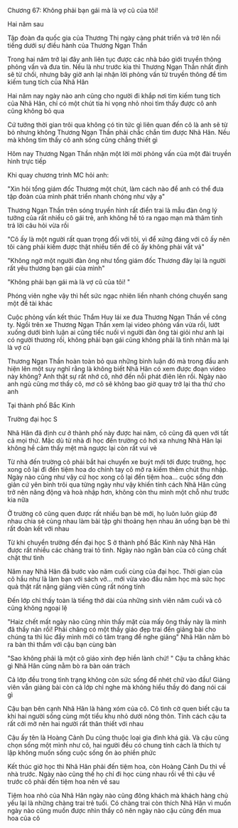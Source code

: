




Chương 67: Không phải bạn gái mà là vợ cũ của tôi!


Hai năm sau

Tập đoàn đa quốc gia của Thương Thị ngày càng phát triển và trở lên nổi tiếng dưới sự điều hành của Thương Ngạn Thần

Trong hai năm trở lại đây anh liên tục được các nhà báo giới truyền thông phỏng vấn và đưa tin. Nếu là như trước kia thì Thương Ngạn Thần nhất định sẽ từ chối, nhưng bây giờ anh lại nhận lời phỏng vấn từ truyền thông để tìm kiếm tung tích của Nhã Hân

Hai năm nay ngày nào anh cũng cho người đi khắp nơi tìm kiếm tung tích của Nhã Hân, chỉ có một chút tia hi vọng nhỏ nhoi tìm thấy được cô anh cũng không bỏ qua

Cứ tưởng thời gian trôi qua không có tin tức gì liên quan đến cô là anh sẽ từ bỏ nhưng không Thương Ngạn Thần phải chắc chắn tìm được Nhã Hân. Nếu mà không tìm thấy cô anh sống cũng chẳng thiết gì




Hôm nay Thương Ngạn Thần nhận một lời mời phỏng vấn của một đài truyền hình trực tiếp

Khi quay chương trình MC hỏi anh:

"Xin hỏi tổng giám đốc Thương một chút, làm cách nào để anh có thể đưa tập đoàn của mình phát triển nhanh chóng như vậy ạ"

Thương Ngạn Thần trên sóng truyền hình rất điển trai là mẫu đàn ông lý tưởng của rất nhiều cô gái trẻ, anh không hề tỏ ra ngạo mạn mà thâm tình trả lời câu hỏi vừa rồi

"Cô ấy là một người rất quan trọng đối với tôi, vì để xứng đáng với cô ấy nên tôi càng phải kiếm được thật nhiều tiền để cô ấy không phải vất vả"

"Không ngờ một người đàn ông như tổng giám đốc Thương đây lại là người rất yêu thương bạn gái của mình"

"Không phải bạn gái mà là vợ cũ của tôi! "

Phóng viên nghe vậy thì hết sức ngạc nhiên liền nhanh chóng chuyển sang một đề tài khác

Cuộc phỏng vấn kết thúc Thẩm Huy lái xe đưa Thương Ngạn Thần về công ty. Ngồi trên xe Thương Ngạn Thần xem lại video phỏng vấn vừa rồi, lướt xuống dưới bình luận ai cũng tiếc nuối vì người đàn ông tài giỏi như anh lại có người thương rồi, không phải bạn gái cũng không phải là tình nhân mà lại là vợ cũ

Thương Ngạn Thần hoàn toàn bỏ qua những bình luận đó mà trong đầu anh hiện lên một suy nghĩ rằng là không biết Nhã Hân có xem được đoạn video này không? Anh thật sự rất nhớ cô, nhớ đến nỗi phát điên lên rồi. Ngày nào anh ngủ cũng mơ thấy cô, mơ cô sẽ không bao giờ quay trở lại tha thứ cho anh



Tại thành phố Bắc Kinh

Trường đại học S

Nhã Hân đã định cư ở thành phố này được hai năm, cô cũng đã quen với tất cả mọi thứ. Mặc dù từ nhà đi học đến trường có hơi xa nhưng Nhã Hân lại không hề cảm thấy mệt mà ngược lại còn rất vui vẻ

Từ nhà đến trường cô phải bắt hai chuyến xe buýt mới tới được trường, học xong cô lại đi đến tiệm hoa do chính tay cô mở ra kiếm thêm chút thu nhập. Ngày nào cũng như vậy cứ học xong cô lại đến tiệm hoa... cuộc sống đơn giản cứ yên bình trôi qua từng ngày như vậy khiến tính cách Nhã Hân cũng trở nên năng động và hoà nhập hơn, không còn thu mình một chỗ như trước kia nữa

Ở trường cô cũng quen được rất nhiều bạn bè mới, họ luôn luôn giúp đỡ nhau chia sẻ cùng nhau làm bài tập ghi thoảng hẹn nhau ăn uống bạn bè thì rất đoàn kết với nhau

Từ khi chuyển trường đến đại học S ở thành phố Bắc Kinh này Nhã Hân được rất nhiều các chàng trai tỏ tình. Ngày nào ngăn bàn của cô cũng chất chặt thư tình

Năm nay Nhã Hân đã bước vào năm cuối cùng của đại học. Thời gian của cô hầu như là làm bạn với sách vở... mới vừa vào đầu năm học mà sức học quả thật rất nặng giảng viên cũng rất nóng tính

Đến lớp chỉ thấy toàn là tiếng thở dài của những sinh viên năm cuối và cô cũng không ngoại lệ

"Haiz chết mất ngày nào cũng nhìn thấy mặt của mấy ông thầy này là mình đã thấy nản rồi! Phải chăng có một thầy giáo đẹp trai đến giảng bài cho chúng ta thì lúc đấy mình mới có tâm trạng để nghe giảng" Nhã Hân nằm bò ra bàn thì thầm với cậu bạn cùng bàn

"Sao không phải là một cô giáo xinh đẹp hiền lành chứ! " Cậu ta chẳng khác gì Nhã Hân cũng nằm bò ra bàn oán trách

Cả lớp đều trong tình trạng không còn sức sống để nhét chữ vào đầu! Giảng viên vẫn giảng bài còn cả lớp chỉ nghe mà không hiểu thầy đó đang nói cái gì

Cậu bạn bên cạnh Nhã Hân là hàng xóm của cô. Cô tình cờ quen biết cậu ta khi hai người sống cùng một tiểu khu nhỏ dưới nông thôn. Tính cách cậu ta rất cởi mở nên hai người rất thân thiết với nhau

Cậu ấy tên là Hoàng Cảnh Du cũng thuộc loại gia đình khá giả. Và cậu cũng chọn sống một mình như cô, hai người đều có chung tính cách là thích tự lập không muốn sống cuộc sống ồn ào phiền phức

Kết thúc giờ học thì Nhã Hân phải đến tiệm hoa, còn Hoàng Cảnh Du thì về nhà trước. Ngày nào cũng thế họ chỉ đi học cùng nhau rồi về thì cậu về trước cô phải đến tiệm hoa nên về sau

Tiệm hoa nhỏ của Nhã Hân ngày nào cũng đông khách mà khách hàng chủ yếu lại là những chàng trai trẻ tuổi. Có chàng trai còn thích Nhã Hân vì muốn ngày nào cũng muốn được nhìn thấy cô nên ngày nào cậu cũng đến mua hoa của cô




